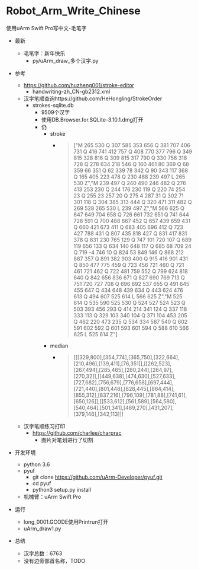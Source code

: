# Robot_Arm_Write_Chinese
使用uArm Swift Pro写中文-毛笔字

- 最新
    - 毛笔字：新年快乐
        - py/uArm_draw_多个汉字.py

- 参考
    - https://github.com/huzheng001/stroke-editor
        - handwriting-zh_CN-gb2312.xml
    - 汉字笔顺查询https://github.com/HeHongling/StrokeOrder
        - strokes-sqlite.db
            - 9509个汉字
            - 使用DB.Browser.for.SQLite-3.10.1.dmg打开
            - 仍
                - stroke
                    - >["M 265 530 Q 307 585 353 656 Q 381 707 406 731 Q 416 741 412 757 Q 408 770 377 796 Q 349 815 328 816 Q 309 815 317 790 Q 330 756 318 728 Q 278 634 218 546 Q 160 461 80 369 Q 68 359 66 351 Q 62 339 78 342 Q 90 343 117 368 Q 165 405 223 478 Q 230 488 239 497 L 265 530 Z","M 239 497 Q 240 490 246 482 Q 276 413 253 230 Q 244 176 230 119 Q 220 74 254 23 Q 255 23 257 20 Q 275 4 287 31 Q 302 71 301 118 Q 304 385 313 444 Q 320 471 311 482 Q 269 528 265 530 L 239 497 Z","M 566 625 Q 647 649 704 658 Q 726 661 732 651 Q 741 644 728 591 Q 700 488 667 452 Q 657 439 659 431 Q 660 421 673 411 Q 683 405 696 412 Q 723 427 788 431 Q 807 435 818 427 Q 831 417 831 378 Q 831 230 765 129 Q 747 101 720 107 Q 689 119 656 133 Q 634 140 648 117 Q 685 68 709 24 Q 719 -4 746 10 Q 824 53 849 146 Q 868 212 887 357 Q 891 382 903 400 Q 915 416 901 431 Q 850 477 775 459 Q 723 456 721 460 Q 721 461 721 462 Q 722 481 759 552 Q 799 624 818 640 Q 842 656 836 671 Q 827 690 769 713 Q 751 720 727 708 Q 696 692 537 655 Q 491 645 455 647 Q 434 648 439 634 Q 443 624 476 613 Q 494 607 525 614 L 566 625 Z","M 525 614 Q 535 590 525 530 Q 524 527 524 523 Q 503 393 456 293 Q 414 214 341 124 Q 337 118 333 113 Q 329 103 340 104 Q 371 104 453 205 Q 462 220 473 235 Q 534 334 587 540 Q 602 591 602 592 Q 601 593 601 594 Q 588 610 566 625 L 525 614 Z"]
                - median
                    - >[[[329,800],[354,774],[365,750],[322,664],[210,496],[139,411],[76,351]],[[262,523],[267,494],[285,465],[280,244],[264,97],[270,32]],[[449,638],[474,630],[527,633],[727,682],[756,679],[776,658],[697,444],[721,440],[801,448],[828,445],[864,414],[855,312],[837,216],[796,109],[781,88],[741,61],[650,126]],[[533,612],[561,589],[564,580],[540,464],[501,341],[469,270],[431,207],[379,146],[342,113]]]
    - 汉字笔顺练习打印
        - https://github.com/charlee/charprac
            - 图片对笔划进行了切割

        
        
- 开发环境
    - python 3.6
    - pyuf
        - git clone https://github.com/uArm-Developer/pyuf.git
        - cd pyuf
        - python3 setup.py install
    - 机械臂：uArm Swift Pro
- 运行
    - long_0001.GCODE使用Printrun打开
    - uArm_draw1.py
    
- 总结
    - 汉字总数：6763
    - 没有边旁部首名称，TODO